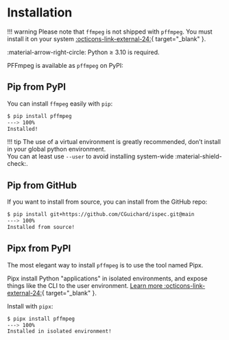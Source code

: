 # Installation

!!! warning
    Please note that `ffmpeg` is not shipped with `pffmpeg`.
    You must install it on your system [:octicons-link-external-24:](https://ffmpeg.org/){ target="_blank" }.

:material-arrow-right-circle: Python ≥ 3.10 is required.

PFFmpeg is available as `pffmpeg` on PyPI:

## Pip from PyPI

You can install `ffmpeg` easily with `pip`:

<!-- termynal -->

```bash
$ pip install pffmpeg
---> 100%
Installed!
```

!!! tip
    The use of a virtual environment is greatly recommended, don’t install in your global python environment.</br>
    You can at least use `--user` to avoid installing system-wide :material-shield-check:.

## Pip from GitHub

If you want to install from source, you can install from the GitHub repo:

<!-- termynal -->

```bash
$ pip install git+https://github.com/CGuichard/ispec.git@main
---> 100%
Installed from source!
```

## Pipx from PyPI

The most elegant way to install `pffmpeg` is to use the tool named Pipx.

Pipx install Python "applications" in isolated environments, and expose things like the CLI to the user environment.
[Learn more :octicons-link-external-24:](https://pipx.pypa.io/){ target="_blank" }.

Install with `pipx`:

<!-- termynal -->

```bash
$ pipx install pffmpeg
---> 100%
Installed in isolated environment!
```
